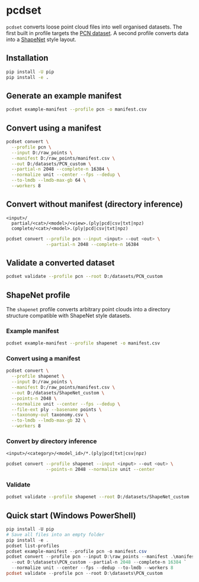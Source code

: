 # pcdset

`pcdset` converts loose point cloud files into well organised datasets.
The first built in profile targets the [PCN dataset](https://github.com/wentaoyuan/pcn).
A second profile converts data into a [ShapeNet](https://shapenet.org/) style
layout.

## Installation

```bash
pip install -U pip
pip install -e .
```

## Generate an example manifest

```bash
pcdset example-manifest --profile pcn -o manifest.csv
```

## Convert using a manifest

```bash
pcdset convert \
  --profile pcn \
  --input D:/raw_points \
  --manifest D:/raw_points/manifest.csv \
  --out D:/datasets/PCN_custom \
  --partial-n 2048 --complete-n 16384 \
  --normalize unit --center --fps --dedup \
  --to-lmdb --lmdb-max-gb 64 \
  --workers 8
```

## Convert without manifest (directory inference)

```
<input>/
  partial/<cat>/<model>/<view>.(ply|pcd|csv|txt|npz)
  complete/<cat>/<model>.(ply|pcd|csv|txt|npz)
```

```bash
pcdset convert --profile pcn --input <input> --out <out> \
               --partial-n 2048 --complete-n 16384
```

## Validate a converted dataset

```bash
pcdset validate --profile pcn --root D:/datasets/PCN_custom
```

## ShapeNet profile

The ``shapenet`` profile converts arbitrary point clouds into a directory
structure compatible with ShapeNet style datasets.

### Example manifest

```bash
pcdset example-manifest --profile shapenet -o manifest.csv
```

### Convert using a manifest

```bash
pcdset convert \
  --profile shapenet \
  --input D:/raw_points \
  --manifest D:/raw_points/manifest.csv \
  --out D:/datasets/ShapeNet_custom \
  --points-n 2048 \
  --normalize unit --center --fps --dedup \
  --file-ext ply --basename points \
  --taxonomy-out taxonomy.csv \
  --to-lmdb --lmdb-max-gb 32 \
  --workers 8
```

### Convert by directory inference

```
<input>/<category>/<model_id>/*.(ply|pcd|txt|csv|npz)
```

```bash
pcdset convert --profile shapenet --input <input> --out <out> \
               --points-n 2048 --normalize unit --center
```

### Validate

```bash
pcdset validate --profile shapenet --root D:/datasets/ShapeNet_custom
```

## Quick start (Windows PowerShell)

```powershell
pip install -U pip
# Save all files into an empty folder
pip install -e .
pcdset list-profiles
pcdset example-manifest --profile pcn -o manifest.csv
pcdset convert --profile pcn --input D:\raw_points --manifest .\manifest.csv `
  --out D:\datasets\PCN_custom --partial-n 2048 --complete-n 16384 `
  --normalize unit --center --fps --dedup --to-lmdb --workers 8
pcdset validate --profile pcn --root D:\datasets\PCN_custom
```
